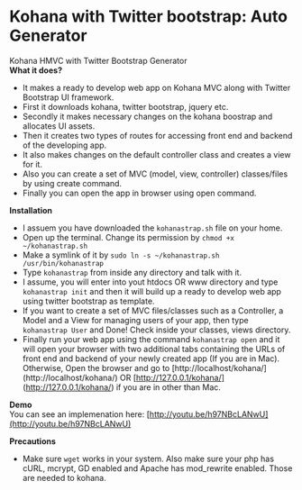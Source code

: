 Kohana with Twitter bootstrap: Auto Generator
============================================================

Kohana HMVC with Twitter Bootstrap Generator  
**What it does?**  
* It makes a ready to develop web app on Kohana MVC along with Twitter Bootstrap UI framework.  
* First it downloads kohana, twitter bootstrap, jquery etc.  
* Secondly it makes necessary changes on the kohana boostrap and allocates UI assets.  
* Then it creates two types of routes for accessing front end and backend of the developing app.  
* It also makes changes on the default controller class and creates a view for it.  
* Also you can create a set of MVC (model, view, controller) classes/files by using create command.  
* Finally you can open the app in browser using open command.  

**Installation**  
* I assuem you have downloaded the `kohanastrap.sh` file on your home.  
* Open up the terminal. Change its permission by `chmod +x ~/kohanastrap.sh`  
* Make a symlink of it by `sudo ln -s ~/kohanastrap.sh /usr/bin/kohanastrap`  
* Type `kohanastrap` from inside any directory and talk with it.  
* I assume, you will enter into yout htdocs OR www directory and type `kohanastrap init` and then it will
build up a ready to develop web app using twitter bootstrap as template.  
* If you want to create a set of MVC files/classes such as a Controller, a Model and a View for managing users of your app, then type `kohanastrap User` and Done! Check inside your classes, views directory.  
* Finally run your web app using the command `kohanastrap open` and it will open your browser with two additional tabs containing
the URLs of front end and backend of your newly created app (If you are in Mac). Otherwise, Open the browser and go to 
[http://localhost/kohana/] (http://localhost/kohana/) OR [http://127.0.0.1/kohana/] (http://127.0.0.1/kohana/) if you are in other than Mac.  

**Demo**  
You can see an implemenation here: [http://youtu.be/h97NBcLANwU](http://youtu.be/h97NBcLANwU)

**Precautions**  
* Make sure `wget` works in your system. Also make sure your php has cURL, mcrypt, GD enabled and Apache has mod_rewrite 
enabled. Those are needed to kohana.  
